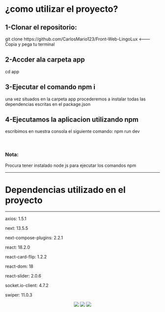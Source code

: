 <h1>¿como utilizar el proyecto?</h1>

<h2>1-Clonar el repositorio:</h2>
git clone https://github.com/CarlosMario123/Front-Web-LingoLux <---Copia y pega tu terminal

<h2>2-Accder ala carpeta app</h2>
cd app

<h2>3-Ejecutar el comando npm i</h2>
una vez situados en la carpeta app procederemos a instalar todas las dependencias escritas en el package.json

<h2>4-Ejecutamos la aplicacion utilizando npm</h2>
escribimos en nuestra consola el siguiente comando: npm run dev
<br/><br/><br/>
<h3>Nota:</h3>
<p>Procura tener instalado node js para ejecutar los comandos npm</p>
<hr/>
<h1>Dependencias utilizado en el proyecto</h1>
<hr/>
<p>axios: 1.5.1</p>
<p>next: 13.5.5</p>
<p>next-compose-plugins: 2.2.1</p>
<p>react: 18.2.0</p>
<p>react-card-flip: 1.2.2</p>
<p>react-dom: 18</p>
<p>react-slider: 2.0.6</p>
<p>socket.io-client: 4.7.2</p>
<p>swiper: 11.0.3</p>
<p width = "100vw"  align="center"> <img src="https://img.icons8.com/color/100/000000/npm.png"/> <img src="https://img.icons8.com/color/100/000000/tailwindcss.png"/>
<img src="https://img.icons8.com/color/100/000000/nextjs.png"/>                                                                                                                                      
</p>
